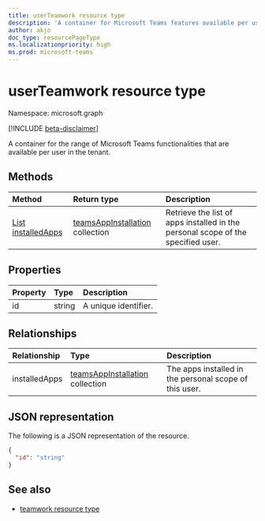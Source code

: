```yaml
---
title: userTeamwork resource type
description: 'A container for Microsoft Teams features available per user. '
author: akjo
doc_type: resourcePageType
ms.localizationpriority: high
ms.prod: microsoft-teams
---
```


# userTeamwork resource type

Namespace: microsoft.graph

[!INCLUDE [beta-disclaimer](../../includes/beta-disclaimer.md)]

A container for the range of Microsoft Teams functionalities that are available per user in the tenant.

## Methods

| Method                                                          | Return type                                                             | Description                                                                      |
| :-------------------------------------------------------------- | :---------------------------------------------------------------------- | :------------------------------------------------------------------------------- |
| [List installedApps](../api/userteamwork-list-installedapps.md) | [teamsAppInstallation](../resources/teamsappinstallation.md) collection | Retrieve the list of apps installed in the personal scope of the specified user. |

## Properties

| Property | Type   | Description          |
| :------- | :----- | :------------------- |
| id       | string | A unique identifier. |

## Relationships

| Relationship  | Type                                                       | Description                                            |
| :------------ | :--------------------------------------------------------- | :----------------------------------------------------- |
| installedApps | [teamsAppInstallation](teamsappinstallation.md) collection | The apps installed in the personal scope of this user. |

## JSON representation

The following is a JSON representation of the resource.

<!-- {
  "blockType": "resource",
  "@odata.type": "microsoft.graph.userTeamwork",
  "baseType": "microsoft.graph.entity"
}-->

```json
{
  "id": "string"
}

```

<!-- uuid: 8fcb5dbc-d5aa-4681-8e31-b001d5168d79
2015-10-25 14:57:30 UTC -->

<!--
{
  "type": "#page.annotation",
  "description": "userteamwork resource",
  "keywords": "",
  "section": "documentation",
  "tocPath": "",
  "suppressions": []
}
-->

## See also

- [teamwork resource type](teamwork.md)
